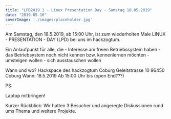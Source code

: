 ```yaml
---
title: "LPD2019.1 - Linux Presentation Day - Samstag 18.05.2019"
date: "2019-05-16"
coverImage: './images/placeholder.jpg'
---
```


Am Samstag, den 18.5.2019, ab 15:00 Uhr, ist zum wiederholten Male LINUX - PRESENTATION - DAY (LPD) bei uns im hackzogtum.

Ein Anlaufpunkt für alle, die - Interesse am freien Betriebssystem haben - das Betriebsystem noch nicht kennen bzw. kennenlernen möchten - umsteigen wollen - sich ausstauschen wollen

Wann und wo? Hackspace des hackzogtum Coburg Geleitstrasse 10 96450 Coburg Wann: 18.5.2019 Ab 15:00 Uhr bis (open End???)

PS:

Laptop mitbringen!

Kurzer Rückblick: Wir hatten 3 Besucher und angeregte Diskussionen rund ums Thema und weitere Projekte.
